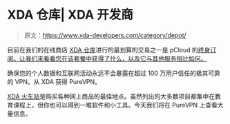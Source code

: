 # XDA 仓库| XDA 开发商

> 原文：<https://www.xda-developers.com/category/depot/>

[](/pcloud-500gb-deal/)

目前在我们的在线商店 [XDA 仓库](https://depot.xda-developers.com/?utm_source=xda-developers.com&utm_medium=referral&utm_campaign=pcloud_021717)进行的最划算的交易之一是 pCloud 的[终身订阅。让我们来看看您在该套餐中获得了什么，以及它与其他服务相比如何。](https://depot.xda-developers.com/sales/pcloud-premium-lifetime-subscription?utm_source=xda-developers.com&utm_medium=referral&utm_campaign=pcloud_021717)

[](/purevpn-discount/)

确保您的个人数据和互联网活动永远不会暴露在超过 100 万用户信任的极其可靠的 VPN。从 XDA 获得 PureVPN。

[XDA 火车站](https://depot.xda-developers.com/)是购买各种网上商品的最佳地点。虽然列出的大多数项目都集中在教育课程上，但你也可以得到一堆软件和小工具。今天我们将在 PureVPN 上查看大量信息。